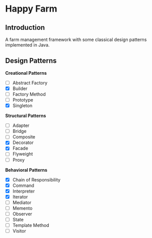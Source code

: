 Happy Farm
========

Introduction
--------
A farm management framework with some classical design patterns implemented in Java.

Design Patterns
--------
**Creational Patterns**
- [ ] Abstract Factory
- [x] Builder
- [ ] Factory Method
- [ ] Prototype
- [x] Singleton

**Structural Patterns**
- [ ] Adapter
- [ ] Bridge
- [ ] Composite
- [x] Decorator
- [x] Facade
- [ ] Flyweight
- [ ] Proxy

**Behavioral Patterns**
- [x] Chain of Responsibility
- [x] Command
- [x] Interpreter
- [x] Iterator
- [ ] Mediator
- [ ] Memento
- [ ] Observer
- [ ] State
- [ ] Template Method
- [ ] Visitor
